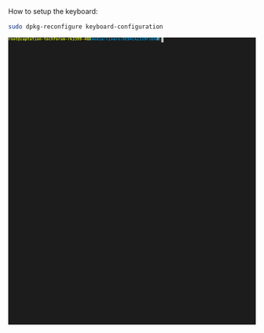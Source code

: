 How to setup the keyboard:

```bash
sudo dpkg-reconfigure keyboard-configuration
```

![[insert gif keyboard]](../assets/images/keyboard.cast.svg)

